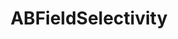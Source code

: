 ---
title: ABFieldSelectivity
layout: module
mod: 'module:ABFieldSelectivity'
category: platform-dataFields
---